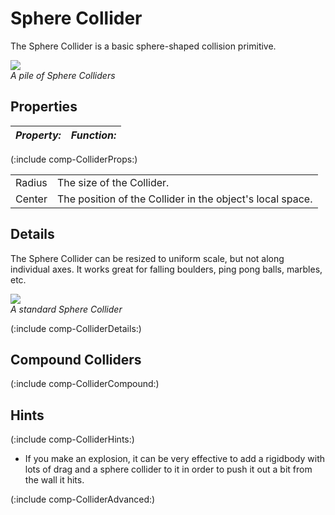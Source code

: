 Sphere Collider
===============

The <span class=keyword>Sphere Collider</span> is a basic sphere-shaped collision primitive.


![](http://docwiki.hq.unity3d.com/uploads/Main/Inspector-SphereCollider.png)  
_A pile of Sphere Colliders_


Properties
----------



|**_Property:_** |**_Function:_** |
|:---|:---|
(:include comp-ColliderProps:)

|    |    |
|:---|:---|
|<span class=component>Radius</span> |The size of the Collider. |
|<span class=component>Center</span> |The position of the Collider in the object's local space. |


Details
-------


The Sphere Collider can be resized to uniform scale, but not along individual axes. It works great for falling boulders, ping pong balls, marbles, etc.


![](http://docwiki.hq.unity3d.com/uploads/Main/spherecollider.png)  
_A standard Sphere Collider_

(:include comp-ColliderDetails:)


Compound Colliders
------------------

(:include comp-ColliderCompound:)


Hints
-----

(:include comp-ColliderHints:)
* If you make an explosion, it can be very effective to add a rigidbody with lots of drag and a sphere collider to it in order to push it out a bit from the wall it hits.

(:include comp-ColliderAdvanced:)
